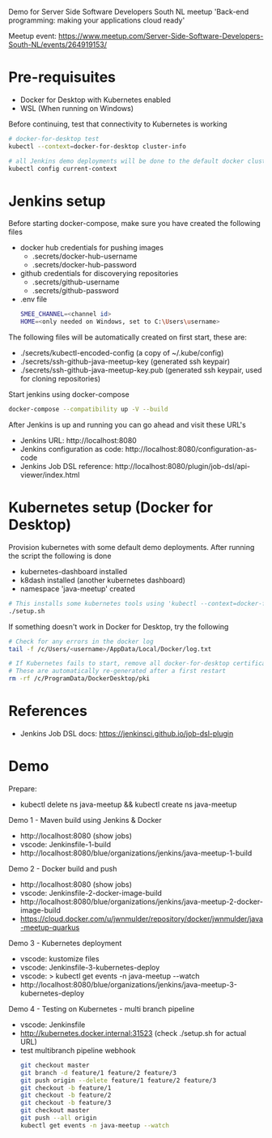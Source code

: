 Demo for Server Side Software Developers South NL meetup 'Back-end programming: making your applications cloud ready'

Meetup event: https://www.meetup.com/Server-Side-Software-Developers-South-NL/events/264919153/

# Pre-requisuites
* Docker for Desktop with Kubernetes enabled
* WSL (When running on Windows)

Before continuing, test that connectivity to Kubernetes is working
```bash
# docker-for-desktop test
kubectl --context=docker-for-desktop cluster-info

# all Jenkins demo deployments will be done to the default docker cluster. To check the default settings:
kubectl config current-context
```

# Jenkins setup
Before starting docker-compose, make sure you have created the following files
* docker hub credentials for pushing images
  * .secrets/docker-hub-username
  * .secrets/docker-hub-password
* github credentials for discoverying repositories
  * .secrets/github-username
  * .secrets/github-password
* .env file
  ```bash
  SMEE_CHANNEL=<channel id>
  HOME=<only needed on Windows, set to C:\Users\username>
  ```

The following  files will be automatically created on first start, these are:
* ./secrets/kubectl-encoded-config (a copy of ~/.kube/config)
* ./secrets/ssh-github-java-meetup-key (generated ssh keypair)
* ./secrets/ssh-github-java-meetup-key.pub (generated ssh keypair, used for cloning repositories)

Start jenkins using docker-compose
```bash
docker-compose --compatibility up -V --build
```

After Jenkins is up and running you can go ahead and visit these URL's
* Jenkins URL: http://localhost:8080
* Jenkins configuration as code: http://localhost:8080/configuration-as-code
* Jenkins Job DSL reference: http://localhost:8080/plugin/job-dsl/api-viewer/index.html

# Kubernetes setup (Docker for Desktop)
Provision kubernetes with some default demo deployments. After running the script the following is done
* kubernetes-dashboard installed
* k8dash installed (another kubernetes dashboard)
* namespace 'java-meetup' created

```bash
# This installs some kubernetes tools using 'kubectl --context=docker-for-desktop'
./setup.sh
```

If something doesn't work in Docker for Desktop, try the following
```bash
# Check for any errors in the docker log
tail -f /c/Users/<username>/AppData/Local/Docker/log.txt

# If Kubernetes fails to start, remove all docker-for-desktop certificates.
# These are automatically re-generated after a first restart
rm -rf /c/ProgramData/DockerDesktop/pki
```

# References
* Jenkins Job DSL docs: https://jenkinsci.github.io/job-dsl-plugin

# Demo
Prepare:
* kubectl delete ns java-meetup && kubectl create ns java-meetup

Demo 1 - Maven build using Jenkins & Docker

* http://localhost:8080 (show jobs)
* vscode: Jenkinsfile-1-build
* http://localhost:8080/blue/organizations/jenkins/java-meetup-1-build

Demo 2 - Docker build and push

* http://localhost:8080 (show jobs)
* vscode: Jenkinsfile-2-docker-image-build
* http://localhost:8080/blue/organizations/jenkins/java-meetup-2-docker-image-build
* https://cloud.docker.com/u/jwnmulder/repository/docker/jwnmulder/java-meetup-quarkus

Demo 3 - Kubernetes deployment

* vscode: kustomize files
* vscode: Jenkinsfile-3-kubernetes-deploy
* vscode: > kubectl get events -n java-meetup --watch
* http://localhost:8080/blue/organizations/jenkins/java-meetup-3-kubernetes-deploy

Demo 4 - Testing on Kubernetes - multi branch pipeline

* vscode: Jenkinsfile
* http://kubernetes.docker.internal:31523 (check ./setup.sh for actual URL)
* test multibranch pipeline webhook
  ```bash
  git checkout master
  git branch -d feature/1 feature/2 feature/3
  git push origin --delete feature/1 feature/2 feature/3
  git checkout -b feature/1
  git checkout -b feature/2
  git checkout -b feature/3
  git checkout master
  git push --all origin
  kubectl get events -n java-meetup --watch
  ```
